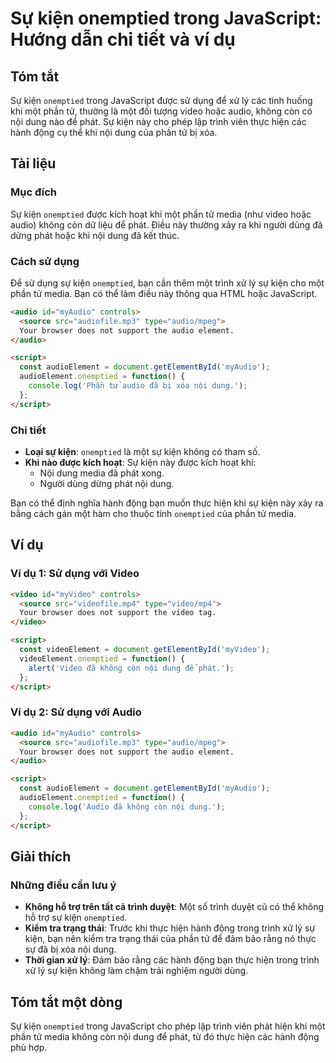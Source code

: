 <!--
Meta Description: # Sự kiện onemptied trong JavaScript: Hướng dẫn chi tiết và ví dụ ## Tóm tắt Sự kiện `onemptied` trong JavaScript được sử dụng để xử lý các tình huống...
Meta Keywords: kiện, audio, onemptied, khi, một
-->

# Sự kiện onemptied trong JavaScript: Hướng dẫn chi tiết và ví dụ

## Tóm tắt
Sự kiện `onemptied` trong JavaScript được sử dụng để xử lý các tình huống khi một phần tử, thường là một đối tượng video hoặc audio, không còn có nội dung nào để phát. Sự kiện này cho phép lập trình viên thực hiện các hành động cụ thể khi nội dung của phần tử bị xóa.

## Tài liệu
### Mục đích
Sự kiện `onemptied` được kích hoạt khi một phần tử media (như video hoặc audio) không còn dữ liệu để phát. Điều này thường xảy ra khi người dùng đã dừng phát hoặc khi nội dung đã kết thúc.

### Cách sử dụng
Để sử dụng sự kiện `onemptied`, bạn cần thêm một trình xử lý sự kiện cho một phần tử media. Bạn có thể làm điều này thông qua HTML hoặc JavaScript.

```html
<audio id="myAudio" controls>
  <source src="audiofile.mp3" type="audio/mpeg">
  Your browser does not support the audio element.
</audio>

<script>
  const audioElement = document.getElementById('myAudio');
  audioElement.onemptied = function() {
    console.log('Phần tử audio đã bị xóa nội dung.');
  };
</script>
```

### Chi tiết
- **Loại sự kiện**: `onemptied` là một sự kiện không có tham số.
- **Khi nào được kích hoạt**: Sự kiện này được kích hoạt khi:
  - Nội dung media đã phát xong.
  - Người dùng dừng phát nội dung.
  
Bạn có thể định nghĩa hành động bạn muốn thực hiện khi sự kiện này xảy ra bằng cách gán một hàm cho thuộc tính `onemptied` của phần tử media.

## Ví dụ
### Ví dụ 1: Sử dụng với Video
```html
<video id="myVideo" controls>
  <source src="videofile.mp4" type="video/mp4">
  Your browser does not support the video tag.
</video>

<script>
  const videoElement = document.getElementById('myVideo');
  videoElement.onemptied = function() {
    alert('Video đã không còn nội dung để phát.');
  };
</script>
```

### Ví dụ 2: Sử dụng với Audio
```html
<audio id="myAudio" controls>
  <source src="audiofile.mp3" type="audio/mpeg">
  Your browser does not support the audio element.
</audio>

<script>
  const audioElement = document.getElementById('myAudio');
  audioElement.onemptied = function() {
    console.log('Audio đã không còn nội dung.');
  };
</script>
```

## Giải thích
### Những điều cần lưu ý
- **Không hỗ trợ trên tất cả trình duyệt**: Một số trình duyệt cũ có thể không hỗ trợ sự kiện `onemptied`.
- **Kiểm tra trạng thái**: Trước khi thực hiện hành động trong trình xử lý sự kiện, bạn nên kiểm tra trạng thái của phần tử để đảm bảo rằng nó thực sự đã bị xóa nội dung.
- **Thời gian xử lý**: Đảm bảo rằng các hành động bạn thực hiện trong trình xử lý sự kiện không làm chậm trải nghiệm người dùng.

## Tóm tắt một dòng
Sự kiện `onemptied` trong JavaScript cho phép lập trình viên phát hiện khi một phần tử media không còn nội dung để phát, từ đó thực hiện các hành động phù hợp.